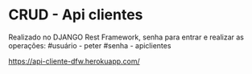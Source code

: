 # CRUD - Api clientes 

Realizado no DJANGO Rest Framework, 
senha para entrar e realizar as operações:
#usuário - peter
#senha - apiclientes

https://api-cliente-dfw.herokuapp.com/
